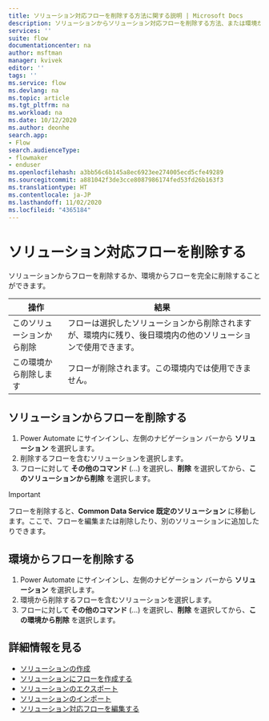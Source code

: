 ```yaml
---
title: ソリューション対応フローを削除する方法に関する説明 | Microsoft Docs
description: ソリューションからソリューション対応フローを削除する方法、または環境からそれらを削除する方法について説明します。
services: ''
suite: flow
documentationcenter: na
author: msftman
manager: kvivek
editor: ''
tags: ''
ms.service: flow
ms.devlang: na
ms.topic: article
ms.tgt_pltfrm: na
ms.workload: na
ms.date: 10/12/2020
ms.author: deonhe
search.app:
- Flow
search.audienceType:
- flowmaker
- enduser
ms.openlocfilehash: a3bb56c6b145a8ec6923ee274005ecd5cfe49289
ms.sourcegitcommit: a881042f3de3cce8087986174fed53fd26b163f3
ms.translationtype: HT
ms.contentlocale: ja-JP
ms.lasthandoff: 11/02/2020
ms.locfileid: "4365184"
---
```

# <a name="remove-a-solution-aware-flow"></a>ソリューション対応フローを削除する

ソリューションからフローを削除するか、環境からフローを完全に削除することができます。

|操作​​|結果|
|------|-----------|
|このソリューションから削除|フローは選択したソリューションから削除されますが、環境内に残り、後日環境内の他のソリューションで使用できます。|
|この環境から削除します|フローが削除されます。この環境内では使用できません。|

## <a name="remove-a-flow-from-a-solution"></a>ソリューションからフローを削除する

1. Power Automate にサインインし、左側のナビゲーション バーから **ソリューション** を選択します。
1. 削除するフローを含むソリューションを選択します。
1. フローに対して **その他のコマンド** (...) を選択し、**削除** を選択してから、**このソリューションから削除** を選択します。

>[!IMPORTANT]
>フローを削除すると、**Common Data Service 既定のソリューション** に移動します。ここで、フローを編集または削除したり、別のソリューションに追加したりできます。 

## <a name="delete-a-flow-from-an-environment"></a>環境からフローを削除する

1. Power Automate にサインインし、左側のナビゲーション バーから **ソリューション** を選択します。
1. 環境から削除するフローを含むソリューションを選択します。
1. フローに対して **その他のコマンド** (...) を選択し、**削除** を選択してから、**この環境から削除** を選択します。

## <a name="learn-more"></a>詳細情報を見る

- [ソリューションの作成](./overview-solution-flows.md)
- [ソリューションにフローを作成する](./create-flow-solution.md)
- [ソリューションのエクスポート](./export-flow-solution.md)
- [ソリューションのインポート](./import-flow-solution.md)
- [ソリューション対応フローを編集する](./edit-solution-aware-flow.md)
